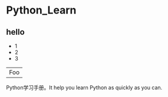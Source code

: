 # Python_Learn
## hello
* 1
* 2
* 3
<table>
    <tr>
        <td>Foo</td>
    </tr>
</table>
Python学习手册。It help you learn Python as quickly as you can.
